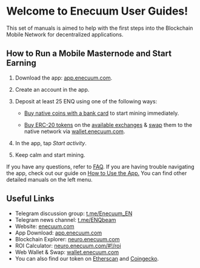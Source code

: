 # Welcome to Enecuum User Guides!

This set of manuals is aimed to help with the first steps into the Blockchain Mobile Network for decentralized applications.

## How to Run a Mobile Masternode and Start Earning

1. Download the app: [app.enecuum.com](https://app.enecuum.com).
2. Create an account in the app. 
3. Deposit at least 25 ENQ using one of the following ways:

	- [Buy native coins with a bank card](how-by-card.md) to start mining immediately.
	
	- [Buy ERC-20 tokens](how-to-buy.md) on the [available exchanges](https://enecuum.com/Buy.html) & [swap](how-to-swap.md) them to the native network via [wallet.enecuum.com](https://wallet.enecuum.com/). 

4. In the app, tap *Start activity*.
5. Keep calm and start mining.

If you have any questions, refer to [FAQ](faq.md). If you are having trouble navigating the app, check out our guide on [How to Use the App.](how-to-use.md) You can find other detailed manuals on the left menu.

## Useful Links

- Telegram discussion group: [t.me/Enecuum_EN](https://t.me/Enecuum_EN)
- Telegram news channel: [t.me/ENQbeam](https://t.me/ENQbeam)
- Website: [enecuum.com](https://enecuum.com)
- App Download: [app.enecuum.com](https://app.enecuum.com)
- Blockchain Explorer: [neuro.enecuum.com](https://neuro.enecuum.com)
- ROI Calculator: [neuro.enecuum.com/#!/roi](https://neuro.enecuum.com/#!/roi)
- Web Wallet & Swap: [wallet.enecuum.com](https://wallet.enecuum.com)
- You can also find our token on [Etherscan](https://etherscan.io/token/0x16ea01acb4b0bca2000ee5473348b6937ee6f72f) and [Coingecko](https://www.coingecko.com/en/coins/enecuum).